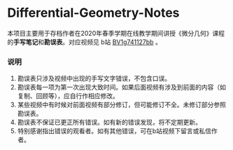 # Differential-Geometry-Notes

本项目主要用于存档作者在2020年春季学期在线教学期间讲授《微分几何》课程的**手写笔记**和**勘误表**。对应视频见 b站 [BV1g741127bb](https://www.bilibili.com/video/BV1g741127bb) 。

### 说明

1. 勘误表只涉及视频中出现的手写文字错误，不包含口误。
2. 勘误表每一项为第一次出现大致时间。如果后面视频有涉及到前面的内容（如复制、回顾等），应自行作相应修改。
3. 某些视频中有时候对前面视频有部分修订，但可能修订不全。未修订部分参照勘误表。		
4. 勘误表不保证已更正所有错误。如有新的错误发现，将不定期更新。
5. 特别感谢指出错误的观看者。如有其他错误，可在b站视频下留言或私信作者。